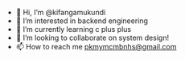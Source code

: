 - 👋 Hi, I’m @kifangamukundi
- 👀 I’m interested in backend engineering
- 🌱 I’m currently learning c plus plus
- 💞️ I’m looking to collaborate on system design!
- 📫 How to reach me pkmymcmbnhs@gmail.com

<!---
kifangamukundi/kifangamukundi is a ✨ special ✨ repository because its `README.md` (this file) appears on your GitHub profile.
You can click the Preview link to take a look at your changes.
--->
